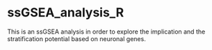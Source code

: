 # ssGSEA_analysis_R
This is an ssGSEA analysis in order to explore the implication and the stratification potential based on neuronal genes. 
